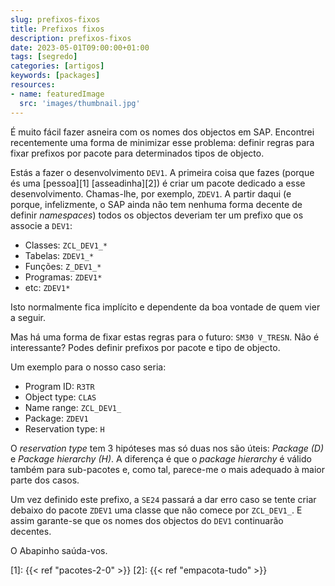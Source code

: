 ```yaml
---
slug: prefixos-fixos
title: Prefixos fixos
description: prefixos-fixos
date: 2023-05-01T09:00:00+01:00
tags: [segredo]
categories: [artigos]
keywords: [packages]
resources:
- name: featuredImage
  src: 'images/thumbnail.jpg'
---
```


É muito fácil fazer asneira com os nomes dos objectos em SAP. Encontrei recentemente uma forma de minimizar esse problema: definir regras para fixar prefixos por pacote para determinados tipos de objecto.

<!--more-->

Estás a fazer o desenvolvimento `DEV1`. A primeira coisa que fazes (porque és uma [pessoa][1] [asseadinha][2]) é criar um pacote dedicado a esse desenvolvimento. Chamas-lhe, por exemplo, `ZDEV1`. A partir daqui (e porque, infelizmente, o SAP ainda não tem nenhuma forma decente de definir _namespaces_) todos os objectos deveriam ter um prefixo que os associe a `DEV1`:

- Classes: `ZCL_DEV1_*`
- Tabelas: `ZDEV1_*`
- Funções: `Z_DEV1_*`
- Programas: `ZDEV1*`
- etc: `ZDEV1*`

Isto normalmente fica implícito e dependente da boa vontade de quem vier a seguir.

Mas há uma forma de fixar estas regras para o futuro: `SM30 V_TRESN`. Não é interessante? Podes definir prefixos por pacote e tipo de objecto.

Um exemplo para o nosso caso seria:

- Program ID: `R3TR`
- Object type: `CLAS`
- Name range: `ZCL_DEV1_`
- Package: `ZDEV1`
- Reservation type: `H`

O _reservation type_  tem 3 hipóteses mas só duas nos são úteis: _Package (D)_ e _Package hierarchy (H)_. A diferença é que o _package hierarchy_ é válido também para sub-pacotes e, como tal, parece-me o mais adequado à maior parte dos casos.

Um vez definido este prefixo, a `SE24` passará a dar erro caso se tente criar debaixo do pacote `ZDEV1` uma classe que não comece por `ZCL_DEV1_`. E assim garante-se que os nomes dos objectos do `DEV1` continuarão decentes.

O Abapinho saúda-vos.

[1]: {{< ref "pacotes-2-0" >}}
[2]: {{< ref "empacota-tudo" >}}

